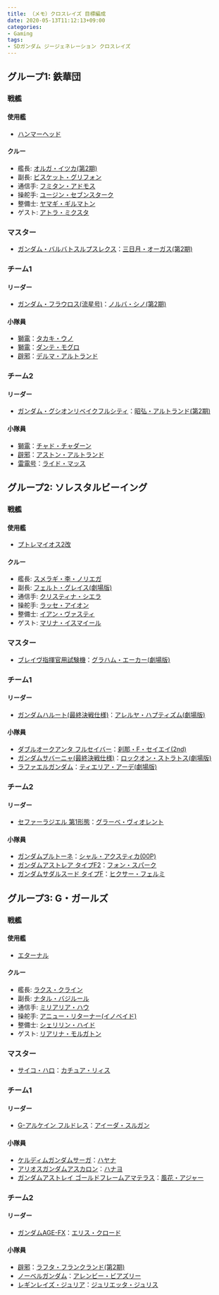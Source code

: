 ```yaml
---
title: （メモ）クロスレイズ 目標編成
date: 2020-05-13T11:12:13+09:00
categories:
- Gaming
tags:
- SDガンダム ジージェネレーション クロスレイズ
---
```


## グループ1: 鉄華団

### 戦艦
#### 使用艦
- [ハンマーヘッド](https://w.atwiki.jp/generation-crossrays/pages/606.html)
#### クルー
- 艦長: [オルガ・イツカ(第2期)](https://w.atwiki.jp/generation-crossrays/pages/1216.html)
- 副長: [ビスケット・グリフォン](https://w.atwiki.jp/generation-crossrays/pages/1217.html)
- 通信手: [フミタン・アドモス](https://w.atwiki.jp/generation-crossrays/pages/702.html)
- 操舵手: [ユージン・セブンスターク](https://w.atwiki.jp/generation-crossrays/pages/1218.html)
- 整備士: [ヤマギ・ギルマトン](https://w.atwiki.jp/generation-crossrays/pages/1229.html)
- ゲスト: [アトラ・ミクスタ](https://w.atwiki.jp/generation-crossrays/pages/700.html)

### マスター
- [ガンダム・バルバトスルプスレクス](https://w.atwiki.jp/generation-crossrays/pages/352.html)：[三日月・オーガス(第2期)](https://w.atwiki.jp/generation-crossrays/pages/1214.html)

### チーム1
#### リーダー
- [ガンダム・フラウロス(流星号)](https://w.atwiki.jp/generation-crossrays/pages/279.html)：[ノルバ・シノ(第2期)](https://w.atwiki.jp/generation-crossrays/pages/1221.html)
#### 小隊員
- [獅電](https://w.atwiki.jp/generation-crossrays/pages/271.html)：[タカキ・ウノ](https://w.atwiki.jp/generation-crossrays/pages/1228.html) 
- [獅電](https://w.atwiki.jp/generation-crossrays/pages/271.html)：[ダンテ・モグロ](https://w.atwiki.jp/generation-crossrays/pages/1225.html)
- [辟邪](https://w.atwiki.jp/generation-crossrays/pages/251.html)：[デルマ・アルトランド](https://w.atwiki.jp/generation-crossrays/pages/1226.html)

### チーム2
#### リーダー
- [ガンダム・グシオンリベイクフルシティ](https://w.atwiki.jp/generation-crossrays/pages/537.html)：[昭弘・アルトランド(第2期)](https://w.atwiki.jp/generation-crossrays/pages/1223.html)
#### 小隊員
- [獅電](https://w.atwiki.jp/generation-crossrays/pages/271.html)：[チャド・チャダーン](https://w.atwiki.jp/generation-crossrays/pages/1224.html)
- [辟邪](https://w.atwiki.jp/generation-crossrays/pages/251.html)：[アストン・アルトランド](https://w.atwiki.jp/generation-crossrays/pages/1230.html)
- [雷電号](https://w.atwiki.jp/generation-crossrays/pages/448.html)：[ライド・マッス](https://w.atwiki.jp/generation-crossrays/pages/1227.html)

## グループ2: ソレスタルビーイング

### 戦艦
#### 使用艦
- [プトレマイオス2改](https://w.atwiki.jp/generation-crossrays/pages/372.html)
#### クルー
- 艦長: [スメラギ・李・ノリエガ](https://w.atwiki.jp/generation-crossrays/pages/1182.html)
- 副長: [フェルト・グレイス(劇場版)](https://w.atwiki.jp/generation-crossrays/pages/697.html)
- 通信手: [クリスティナ・シエラ](https://w.atwiki.jp/generation-crossrays/pages/1184.html)
- 操舵手: [ラッセ・アイオン](https://w.atwiki.jp/generation-crossrays/pages/1189.html)
- 整備士: [イアン・ヴァスティ](https://w.atwiki.jp/generation-crossrays/pages/1190.html)
- ゲスト: [マリナ・イスマイール](https://w.atwiki.jp/generation-crossrays/pages/1194.html)

### マスター
- [ブレイヴ指揮官用試験機](https://w.atwiki.jp/generation-crossrays/pages/843.html)：[グラハム・エーカー(劇場版)](https://w.atwiki.jp/generation-crossrays/pages/699.html)

### チーム1
#### リーダー
- [ガンダムハルート(最終決戦仕様)](https://w.atwiki.jp/generation-crossrays/pages/395.html)：[アレルヤ・ハプティズム(劇場版)](https://w.atwiki.jp/generation-crossrays/pages/1123.html) 
#### 小隊員
- [ダブルオークアンタ フルセイバー](https://w.atwiki.jp/generation-crossrays/pages/300.html)：[刹那・F・セイエイ(2nd)](https://w.atwiki.jp/generation-crossrays/pages/1172.html)
- [ガンダムサバーニャ(最終決戦仕様)](https://w.atwiki.jp/generation-crossrays/pages/797.html)：[ロックオン・ストラトス(劇場版)](https://w.atwiki.jp/generation-crossrays/pages/1122.html)
- [ラファエルガンダム](https://w.atwiki.jp/generation-crossrays/pages/801.html)：[ティエリア・アーデ(劇場版)](https://w.atwiki.jp/generation-crossrays/pages/1125.html)
### チーム2
#### リーダー
- [セファーラジエル 第1形態](https://w.atwiki.jp/generation-crossrays/pages/505.html)：[グラーベ・ヴィオレント](https://w.atwiki.jp/generation-crossrays/pages/1081.html)
#### 小隊員
- [ガンダムプルトーネ](https://w.atwiki.jp/generation-crossrays/pages/90.html)：[シャル・アクスティカ(00P)](https://w.atwiki.jp/generation-crossrays/pages/693.html)
- [ガンダムアストレア タイプF2](https://w.atwiki.jp/generation-crossrays/pages/514.html)：[フォン・スパーク](https://w.atwiki.jp/generation-crossrays/pages/1090.html)
- [ガンダムサダルスード タイプF](https://w.atwiki.jp/generation-crossrays/pages/547.html)：[ヒクサー・フェルミ](https://w.atwiki.jp/generation-crossrays/pages/1119.html)

## グループ3: G・ガールズ

### 戦艦
#### 使用艦
- [エターナル](https://w.atwiki.jp/generation-crossrays/pages/373.html)
#### クルー
- 艦長: [ラクス・クライン](https://w.atwiki.jp/generation-crossrays/pages/733.html)
- 副長: [ナタル・バジルール](https://w.atwiki.jp/generation-crossrays/pages/1074.html)
- 通信手: [ミリアリア・ハウ](https://w.atwiki.jp/generation-crossrays/pages/1077.html)
- 操舵手: [アニュー・リターナー(イノベイド)](https://w.atwiki.jp/generation-crossrays/pages/687.html)
- 整備士: [シェリリン・ハイド](https://w.atwiki.jp/generation-crossrays/pages/695.html)
- ゲスト: [リアリナ・モルガトン](https://w.atwiki.jp/generation-crossrays/pages/704.html)

### マスター
- [サイコ・ハロ](https://w.atwiki.jp/generation-crossrays/pages/265.html)：[カチュア・リィス](https://w.atwiki.jp/generation-crossrays/pages/186.html)

### チーム1
#### リーダー
- [G-アルケイン フルドレス](https://w.atwiki.jp/generation-crossrays/pages/805.html)：[アイーダ・スルガン](https://w.atwiki.jp/generation-crossrays/pages/1133.html)
#### 小隊員
- [ケルディムガンダムサーガ](https://w.atwiki.jp/generation-crossrays/pages/964.html)：[ハヤナ](https://w.atwiki.jp/generation-crossrays/pages/1120.html)
- [アリオスガンダムアスカロン](https://w.atwiki.jp/generation-crossrays/pages/965.html)：[ハナヨ](https://w.atwiki.jp/generation-crossrays/pages/1118.html)
- [ガンダムアストレイ ゴールドフレームアマテラス](https://w.atwiki.jp/generation-crossrays/pages/578.html)：[風花・アジャー](https://w.atwiki.jp/generation-crossrays/pages/682.html)
### チーム2
#### リーダー
- [ガンダムAGE-FX](https://w.atwiki.jp/generation-crossrays/pages/1265.html)：[エリス・クロード](https://w.atwiki.jp/generation-crossrays/pages/28.html)
#### 小隊員
- [辟邪](https://w.atwiki.jp/generation-crossrays/pages/251.html)：[ラフタ・フランクランド(第2期)](https://w.atwiki.jp/generation-crossrays/pages/1243.html)
- [ノーベルガンダム](https://w.atwiki.jp/generation-crossrays/pages/1260.html)：[アレンビー・ビアズリー](https://w.atwiki.jp/generation-crossrays/pages/1270.html)
- [レギンレイズ・ジュリア](https://w.atwiki.jp/generation-crossrays/pages/530.html)：[ジュリエッタ・ジュリス](https://w.atwiki.jp/generation-crossrays/pages/1252.html)